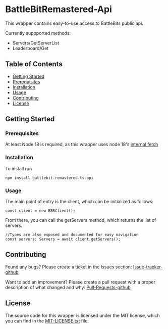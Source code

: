 # BattleBitRemastered-Api
This wrapper contains easy-to-use access to BattleBits public api.

Currently suppported methods:
- Servers/GetServerList
- Leaderboard/Get

## Table of Contents
- [Getting Started](#getting-started)
- [Prerequisites](#prerequisites)
- [Installation](#installation)
- [Usage](#usage)
- [Contributing](#contributing)
- [License](#license)

## Getting Started

### Prerequisites
At least Node 18 is required, as this wrapper uses node 18's [internal fetch](https://nodejs.org/dist/latest-v18.x/docs/api/globals.html#fetch)

### Installation
To install run

```
npm install battlebit-remastered-ts-api
```

### Usage
The main point of entry is the client, which can be initialized as follows:

```
const client = new BBRClient();
```

From there, you can call the getServers method, which returns the list of servers.

```
//Types are also exposed and documented for easy navigation
const servers: Servers = await client.getServers();
```


## Contributing
Found any bugs? Please create a ticket in the Issues section: [Issue-tracker-github](https://github.com/PetervdWal/bbr-api/issues)

Want to add an improvement? Please create a pull request with a proper description of what changed and why: [Pull-Requests-github]()

## License
The source code for this wrapper is licensed under the MIT license, which you can find in the [MIT-LICENSE.txt](/mit-license.txt) file.


